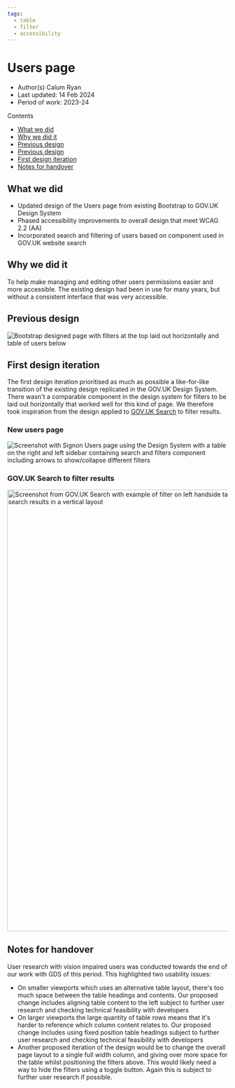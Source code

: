 ```yaml
---
tags:
  - table
  - filter
  - accessibility
---
```


# Users page
- Author(s) Calum Ryan
- Last updated: 14 Feb 2024
- Period of work: 2023-24

Contents
- [What we did](#what-we-did)
- [Why we did it](#why-we-did-it)
- [Previous design](#previous-design)
- [Previous design](#previous-design)
- [First design iteration](#first-design-iteration)
- [Notes for handover](#notes-for-handover)
 
## What we did
- Updated design of the Users page from existing Bootstrap to GOV.UK Design System
- Phased accessibility improvements to overall design that meet WCAG 2.2 (AA)
- Incorporated search and filtering of users based on component used in GOV.UK website search

## Why we did it
To help make managing and editing other users permissions easier and more accessible. The existing design had been in use for many years, but without a consistent interface that was very accessible.

## Previous design
![Bootstrap designed page with filters at the top laid out horizontally and table of users below](https://github.com/dxw/gds-publishing/assets/2226904/18aff832-4411-43bf-b546-1b4c914a9259)

## First design iteration
The first design iteration prioritised as much as possible a like-for-like transition of the existing design replicated in the GOV.UK Design System. There wasn't a comparable component in the design system for filters to be laid out horizontally that worked well for this kind of page. We therefore took inspiration from the design applied to [GOV.UK Search](https://www.gov.uk/search/all?keywords=article&order=relevance) to filter results.

### New users page
![Screenshot with Signon Users page using the Design System with a table on the right and left sidebar containing search and filters component including arrows to show/collapse different filters](https://github.com/dxw/gds-publishing/assets/2226904/58b2db04-c11f-45ac-89ef-e688f684fc2b)

### GOV.UK Search to filter results
<img width="1008" alt="Screenshot from GOV.UK Search with example of filter on left handside taking up about 1/3 of the page and the remaining 2/3 of the page showing search results in a vertical layout" src="https://github.com/dxw/gds-publishing/assets/2226904/573df890-9e95-414d-990e-322e54358caf">

## Notes for handover
User research with vision impaired users was conducted towards the end of our work with GDS of this period. This highlighted two usability issues:
- On smaller viewports which uses an alternative table layout, there's too much space between the table headings and contents. Our proposed change includes aligning table content to the left subject to further user research and checking technical feasibility with developers
- On larger viewports the large quantity of table rows means that it's harder to reference which column content relates to. Our proposed change includes using fixed position table headings subject to further user research and checking technical feasibility with developers
- Another proposed iteration of the design would be to change the overall page layout to a single full width column, and giving over more space for the table whilst positioning the filters above. This would likely need a way to hide the filters using a toggle button. Again this is subject to further user research if possible.
